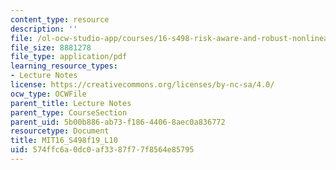 ```yaml
---
content_type: resource
description: ''
file: /ol-ocw-studio-app/courses/16-s498-risk-aware-and-robust-nonlinear-planning-fall-2019/574ffc6a0dc0af3387f77f8564e85795_MIT16_S498f19_L10.pdf
file_size: 8881278
file_type: application/pdf
learning_resource_types:
- Lecture Notes
license: https://creativecommons.org/licenses/by-nc-sa/4.0/
ocw_type: OCWFile
parent_title: Lecture Notes
parent_type: CourseSection
parent_uid: 5b00b886-ab73-f186-4406-8aec0a836772
resourcetype: Document
title: MIT16_S498f19_L10
uid: 574ffc6a-0dc0-af33-87f7-7f8564e85795
---
```

